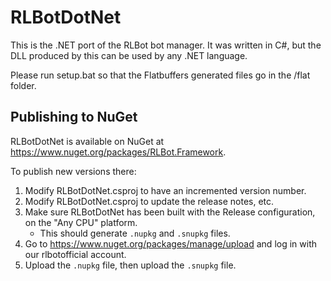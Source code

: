 # RLBotDotNet

This is the .NET port of the RLBot bot manager. It was written in C#, but the DLL produced by this can be used by any .NET language.

Please run setup.bat so that the Flatbuffers generated files go in the /flat folder.

## Publishing to NuGet

RLBotDotNet is available on NuGet at https://www.nuget.org/packages/RLBot.Framework.

To publish new versions there:
1. Modify RLBotDotNet.csproj to have an incremented version number.
1. Modify RLBotDotNet.csproj to update the release notes, etc.
1. Make sure RLBotDotNet has been built with the Release configuration, on the "Any CPU" platform.
   - This should generate `.nupkg` and `.snupkg` files.
1. Go to https://www.nuget.org/packages/manage/upload and log in with our rlbotofficial account.
1. Upload the `.nupkg` file, then upload the `.snupkg` file.
